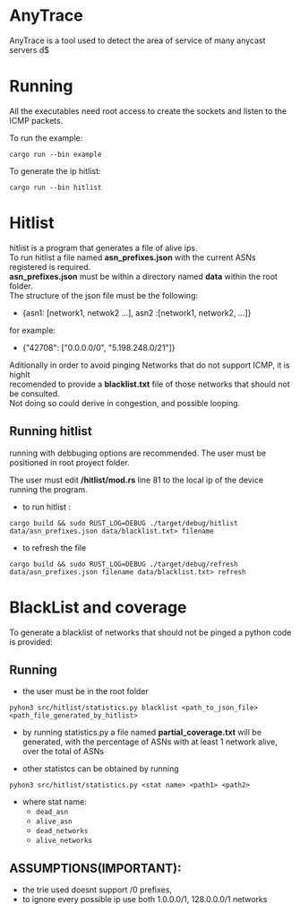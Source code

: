 # AnyTrace
AnyTrace is a tool used to detect the area of service of many anycast servers d$

# Running
All the executables need root access to create the sockets and listen to the ICMP packets.

To run the example:
```
cargo run --bin example
```
To generate the ip hitlist:
```
cargo run --bin hitlist
```

# Hitlist
hitlist is a program that generates a file of alive ips.  
To run hitlist a file named **asn_prefixes.json** with the current ASNs registered is required.  
**asn_prefixes.json** must be within a directory named **data** within the root folder.  
The structure of the json file must be the following:  
- {asn1: [network1, netwok2 ...], asn2 :[network1, network2, ...]}  

for example:  
- {"42708": ["0.0.0.0/0", "5.198.248.0/21"]}  

Aditionally in order to avoid pinging Networks that do not support ICMP, it is highlt  
recomended to provide a **blacklist.txt** file of those networks that should not be consulted.  
Not doing so could derive in congestion, and possible looping.


## Running hitlist
running with debbuging options are recommended. The user must be positioned in root proyect folder.

The user must edit **/hitlist/mod.rs** line 81 to the local ip of the device running the program.

- to run hitlist :

```
cargo build && sudo RUST_LOG=DEBUG ./target/debug/hitlist data/asn_prefixes.json data/blacklist.txt> filename

```

- to refresh the file

```
cargo build && sudo RUST_LOG=DEBUG ./target/debug/refresh data/asn_prefixes.json filename data/blacklist.txt> refresh

```

# BlackList and coverage
To generate a blacklist of networks that should not be pinged a python code is provided:

## Running 

- the user must be in the root folder

```
pyhon3 src/hitlist/statistics.py blacklist <path_to_json_file> <path_file_generated_by_hitlist>
```

- by running statistics.py a file named **partial_coverage.txt** will be generated,  with the percentage of ASNs with at least
1 network alive, over the total of ASNs

- other statistcs can be obtained by running

```
pyhon3 src/hitlist/statistics.py <stat name> <path1> <path2>
```
- where stat name:
    - `dead_asn`
    - `alive_asn`
    - `dead_networks`
    - `alive_networks`


## ASSUMPTIONS(IMPORTANT):
- the trie used doesnt support /0 prefixes,
- to ignore every possible ip use both 1.0.0.0/1, 128.0.0.0/1 networks